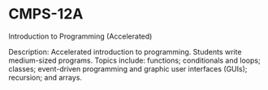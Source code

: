 # CMPS-12A
Introduction to Programming (Accelerated)
<p>Description: Accelerated introduction to programming. Students write medium-sized programs. Topics include: functions; conditionals and loops; classes; event-driven programming and graphic user interfaces (GUIs); recursion; and arrays. </p>
